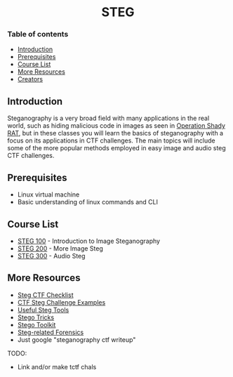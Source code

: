 <h1 align="center">STEG</h1>

### Table of contents

- [Introduction](#introduction)
- [Prerequisites](#Prerequisites)
- [Course List](#course-list)
- [More Resources](#more-resources)
- [Creators](#creators)

## Introduction
Steganography is a very broad field with many applications in the real world, such as hiding malicious code in images as seen in [Operation Shady RAT](https://www.darkreading.com/attacks-breaches/operation-shady-rat-attackers-employed-steganography/d/d-id/1136162), but in these classes you will learn the basics of steganography with a focus on its applications in CTF challenges. The main topics will include some of the more popular methods employed in easy image and audio steg CTF challenges.

## Prerequisites
- Linux virtual machine
- Basic understanding of linux commands and CLI

## Course List
- [STEG 100](https://github.com/MasonCompetitiveCyber/ctf-courses/raw/main/Steg/STEG%20100) - Introduction to Image Steganography
- [STEG 200](https://github.com/MasonCompetitiveCyber/ctf-courses/raw/main/Steg/STEG%20200) - More Image Steg 
- [STEG 300](https://github.com/MasonCompetitiveCyber/ctf-courses/raw/main/Steg/STEG%20300) - Audio Steg

## More Resources
- [Steg CTF Checklist](https://fareedfauzi.gitbook.io/ctf-checklist-for-beginner/steganography)
- [CTF Steg Challenge Examples](https://medium.com/@FourOctets/ctf-tidbits-part-1-steganography-ea76cc526b40)
- [Useful Steg Tools](https://0xrick.github.io/lists/stego/)
- [Stego Tricks](https://book.hacktricks.xyz/stego/stego-tricks)
- [Stego Toolkit](https://github.com/DominicBreuker/stego-toolkit)
- [Steg-related Forensics](https://trailofbits.github.io/ctf/forensics/)
- Just google "steganography ctf writeup"


TODO:
- Link and/or make tctf chals
